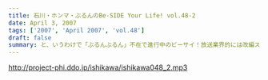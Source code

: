 ```yaml
---
title: 石川・ホンマ・ぶるんのBe-SIDE Your Life! vol.48-2
date: April 3, 2007
tags: ['2007', 'April 2007', 'vol.48']
draft: false
summary: と、いうわけで「ぶるんぶるん」不在で進行中のビーサイ！放送業界的には改編スタート真っ盛り！我々ビーサイ軍団もちょこちょこ動きはあるものの相も変わらぬメンツでやっていきますんで、学年が上がったキミも社会人になったアナタも！・・・どーぞよろしくです。NAMAE
---
```


http://project-phi.ddo.jp/ishikawa/ishikawa048_2.mp3
